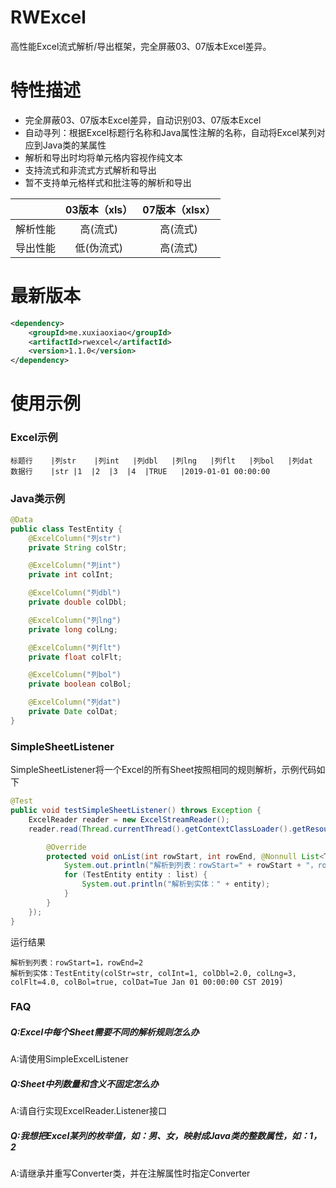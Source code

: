 # RWExcel
高性能Excel流式解析/导出框架，完全屏蔽03、07版本Excel差异。

# 特性描述
* 完全屏蔽03、07版本Excel差异，自动识别03、07版本Excel
* 自动寻列：根据Excel标题行名称和Java属性注解的名称，自动将Excel某列对应到Java类的某属性
* 解析和导出时均将单元格内容视作纯文本
* 支持流式和非流式方式解析和导出
* 暂不支持单元格样式和批注等的解析和导出

|         |  03版本（xls）  |  07版本（xlsx）  |
|  :---:  |  :---:  | :---:  |
|  解析性能  |  高(流式)  |  高(流式)  |
|  导出性能  |  低(伪流式)  |  高(流式)  |

# 最新版本
```xml
<dependency>
    <groupId>me.xuxiaoxiao</groupId>
    <artifactId>rwexcel</artifactId>
    <version>1.1.0</version>
</dependency>
```

# 使用示例
### Excel示例
```
标题行    |列str	|列int	|列dbl	|列lng	|列flt	|列bol	|列dat
数据行    |str	|1	|2	|3	|4	|TRUE	|2019-01-01 00:00:00
```
### Java类示例
```java
@Data
public class TestEntity {
    @ExcelColumn("列str")
    private String colStr;

    @ExcelColumn("列int")
    private int colInt;

    @ExcelColumn("列dbl")
    private double colDbl;

    @ExcelColumn("列lng")
    private long colLng;

    @ExcelColumn("列flt")
    private float colFlt;

    @ExcelColumn("列bol")
    private boolean colBol;

    @ExcelColumn("列dat")
    private Date colDat;
}
```
### SimpleSheetListener
SimpleSheetListener将一个Excel的所有Sheet按照相同的规则解析，示例代码如下
```java
@Test
public void testSimpleSheetListener() throws Exception {
    ExcelReader reader = new ExcelStreamReader();
    reader.read(Thread.currentThread().getContextClassLoader().getResourceAsStream("testSimpleAdaptive.xls"), new SimpleSheetListener<TestEntity>() {

        @Override
        protected void onList(int rowStart, int rowEnd, @Nonnull List<TestEntity> list) {
            System.out.println("解析到列表：rowStart=" + rowStart + "，rowEnd=" + rowEnd);
            for (TestEntity entity : list) {
                System.out.println("解析到实体：" + entity);
            }
        }
    });
}
```
运行结果
```
解析到列表：rowStart=1，rowEnd=2
解析到实体：TestEntity(colStr=str, colInt=1, colDbl=2.0, colLng=3, colFlt=4.0, colBol=true, colDat=Tue Jan 01 00:00:00 CST 2019)
```
### FAQ
##### Q:Excel中每个Sheet需要不同的解析规则怎么办
A:请使用SimpleExcelListener

##### Q:Sheet中列数量和含义不固定怎么办
A:请自行实现ExcelReader.Listener接口

##### Q:我想把Excel某列的枚举值，如：男、女，映射成Java类的整数属性，如：1，2
A:请继承并重写Converter类，并在注解属性时指定Converter